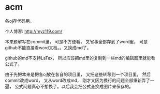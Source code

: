 # acm
各oj存代码用。

个人博客: http://myz119.com/

本来题解写在commit里， 可是不方便看， 又省事全部存到了word里， 可是github不能直接看word文档。。又换成md了。

github的md不支持LaTex， 所以应该把md里的复制到一些md的编辑器里就能看公式了。

由于先把本来是把各oj放在各自的项目里， 又把这些转移到一个项目里， 然后commit改成word， 又从word改成md， 刚才又因为换行的问题全部重新弄了一遍， 公式问题真心不想换了。以后我会把公式全换成图片来保存的。